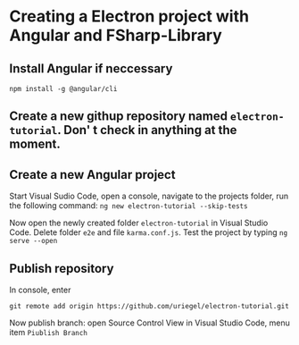# Creating a Electron project with Angular and FSharp-Library

## Install Angular if neccessary

```npm install -g @angular/cli```

## Create a new githup repository named ```electron-tutorial```. Don' t check in anything at the moment.

## Create a new Angular project 

Start Visual Sudio Code, open a console, navigate to the projects folder, run the following command:
```ng new electron-tutorial --skip-tests```

Now open the newly created folder ```electron-tutorial``` in Visual Studio Code. Delete folder ```e2e``` and file ```karma.conf.js```. Test the project by typing ```ng serve --open```

## Publish repository

In console, enter 

```git remote add origin https://github.com/uriegel/electron-tutorial.git```

Now publish branch: open Source Control View in Visual Studio Code, menu item ```Piublish Branch``` 
